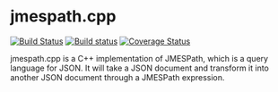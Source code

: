 # jmespath.cpp

[![Build Status](https://travis-ci.org/robertmrk/jmespath.cpp.svg?branch=develop)](https://travis-ci.org/robertmrk/jmespath.cpp) 
[![Build status](https://ci.appveyor.com/api/projects/status/p4ue9sak826prft9?svg=true)](https://ci.appveyor.com/project/robertmrk/jmespath-cpp)
[![Coverage Status](https://coveralls.io/repos/robertmrk/jmespath.cpp/badge.svg?branch=develop&service=github)](https://coveralls.io/github/robertmrk/jmespath.cpp?branch=develop)

jmespath.cpp is a C++ implementation of JMESPath,
which is a query language for JSON.  It will take a JSON
document and transform it into another JSON document
through a JMESPath expression.

